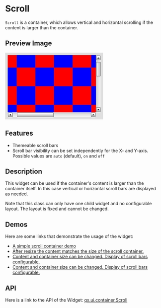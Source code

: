 Scroll
======

`Scroll` is a container, which allows vertical and horizontal scrolling if the content is larger than the container.

Preview Image
-------------

![widget/scroll.jpg](scroll.jpg)

Features
--------

-   Themeable scroll bars
-   Scroll bar visibility can be set independently for the X- and Y-axis. Possible values are `auto` (default), `on` and `off`

Description
-----------

This widget can be used if the container's content is larger than the container itself. In this case vertical or horizontal scroll bars are displayed as needed.

Note that this class can only have one child widget and no configurable layout. The layout is fixed and cannot be changed.

Demos
-----

Here are some links that demonstrate the usage of the widget:

-   [A simple scroll container demo](apps://demobrowser/#ui~ScrollContainer.html)
-   [After resize the content matches the size of the scroll container.](apps://demobrowser/#test~ScrollContainer_ResizeMatch.html)
-   [Content and container size can be changed. Display of scroll bars configurable.](apps://demobrowser/#test~ScrollContainer_EdgeCaseWidth.html)
-   [Content and container size can be changed. Display of scroll bars configurable.](apps://demobrowser/#test~ScrollContainer_EdgeCaseHeight.html)

API
---

Here is a link to the API of the Widget:
[qx.ui.container.Scroll](apps://apiviewer/#qx.ui.container.Scroll)
